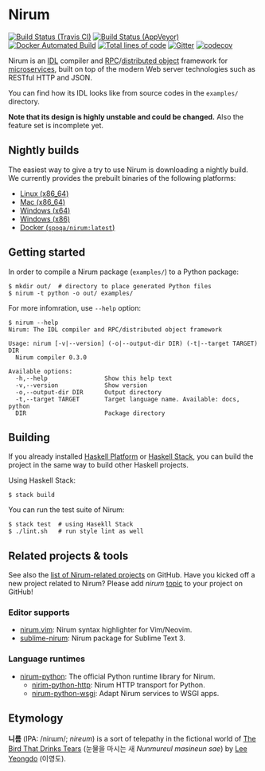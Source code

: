 Nirum
=====

[![Build Status (Travis CI)][ci-svg]][ci]
[![Build Status (AppVeyor)][ciw-svg]][ciw]
[![Docker Automated Build][docker-svg]][docker]
[![Total lines of code][loc]][repo]
[![Gitter][chat-svg]][chat]
[![codecov][cov-svg]][cov]

[ci-svg]: https://travis-ci.org/spoqa/nirum.svg
[ci]: https://travis-ci.org/spoqa/nirum
[ciw-svg]: https://ci.appveyor.com/api/projects/status/jf9bsrnalcb1xrp0?svg=true
[ciw]: https://ci.appveyor.com/project/dahlia/nirum-k5n5y
[docker]: https://hub.docker.com/r/spoqa/nirum/
[docker-svg]: https://img.shields.io/docker/automated/spoqa/nirum.svg
[loc]: https://tokei.rs/b1/github/spoqa/nirum
[repo]: https://github.com/spoqa/nirum
[chat-svg]: https://badges.gitter.im/spoqa/nirum.svg
[chat]: https://gitter.im/spoqa/nirum?utm_source=badge&utm_medium=badge&utm_campaign=pr-badge
[cov-svg]: https://codecov.io/gh/spoqa/nirum/branch/master/graph/badge.svg
[cov]: https://codecov.io/gh/spoqa/nirum

Nirum is an [IDL][1] compiler and [RPC][2]/[distributed object][3] framework
for [microservices][4], built on top of the modern Web server technologies
such as RESTful HTTP and JSON.

You can find how its IDL looks like from source codes in the `examples/`
directory.

**Note that its design is highly unstable and could be changed.**
Also the feature set is incomplete yet.

[1]: https://en.wikipedia.org/wiki/Interface_description_language
[2]: https://en.wikipedia.org/wiki/Remote_procedure_call
[3]: https://en.wikipedia.org/wiki/Distributed_object
[4]: https://en.wikipedia.org/wiki/Microservices


Nightly builds
--------------

The easiest way to give a try to use Nirum is downloading a nightly build.
We currently provides the prebuilt binaries of the following platforms:

- [Linux (x86_64)](https://nightly-builds.nirum.org/travis-builds/nirum-linux-x86_64)
- [Mac (x86_64)](https://nightly-builds.nirum.org/travis-builds/nirum-darwin-x86_64)
- [Windows (x64)](https://ci.appveyor.com/api/projects/dahlia/nirum-k5n5y/artifacts/nirum-win-x64.exe?job=Platform%3A%20x64&branch=master)
- [Windows (x86)](https://ci.appveyor.com/api/projects/dahlia/nirum-k5n5y/artifacts/nirum-win-x86.exe?job=Platform%3A%20x86&branch=master)
- [Docker (`spoqa/nirum:latest`)][docker]


Getting started
---------------

In order to compile a Nirum package (`examples/`) to a Python package:

    $ mkdir out/  # directory to place generated Python files
    $ nirum -t python -o out/ examples/

For more infomration, use `--help` option:

    $ nirum --help
    Nirum: The IDL compiler and RPC/distributed object framework

    Usage: nirum [-v|--version] (-o|--output-dir DIR) (-t|--target TARGET) DIR
      Nirum compiler 0.3.0

    Available options:
      -h,--help                Show this help text
      -v,--version             Show version
      -o,--output-dir DIR      Output directory
      -t,--target TARGET       Target language name. Available: docs, python
      DIR                      Package directory

Building
--------

If you already installed [Haskell Platform][5] or [Haskell Stack][6],
you can build the project in the same way to build other Haskell projects.

Using Haskell Stack:

    $ stack build

You can run the test suite of Nirum:

    $ stack test  # using Hasekll Stack
    $ ./lint.sh   # run style lint as well

[5]: https://www.haskell.org/platform/
[6]: https://www.haskellstack.org/


Related projects & tools
------------------------

See also the [list of Nirum-related projects][7] on GitHub.  Have you kicked off
a new project related to Nirum?  Please add *nirum* [topic][8] to your project
on GitHub!

### Editor supports

- [nirum.vim](https://github.com/spoqa/nirum.vim): Nirum syntax highlighter for
  Vim/Neovim.
- [sublime-nirum](https://github.com/spoqa/sublime-nirum): Nirum package for
  Sublime Text 3.

### Language runtimes

- [nirum-python](https://github.com/spoqa/nirum-python): The official Python
  runtime library for Nirum.
    - [nirim-python-http](https://github.com/spoqa/nirum-python-http):
      Nirum HTTP transport for Python.
    - [nirum-python-wsgi](https://github.com/spoqa/nirum-python-wsgi):
      Adapt Nirum services to WSGI apps.

[7]: https://github.com/search?q=topic:nirum+fork:false
[8]: https://github.com/blog/2309-introducing-topics


Etymology
---------

**니름** (IPA: /niɾɯm/; *nireum*) is a sort of telepathy in the fictional world
of [The Bird That Drinks Tears][9] (눈물을 마시는 새 *Nunmureul masineun sae*)
by [Lee Yeongdo][10] (이영도).

[9]: https://en.wikipedia.org/wiki/The_Bird_That_Drinks_Tears
[10]: https://en.wikipedia.org/wiki/Lee_Yeongdo

